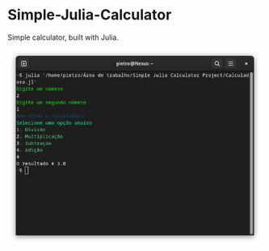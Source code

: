 # Simple-Julia-Calculator
Simple calculator, built with Julia.

![Image](https://github.com/RhuanPietro/Simple-Julia-Calculator/blob/main/Terminal.png)
